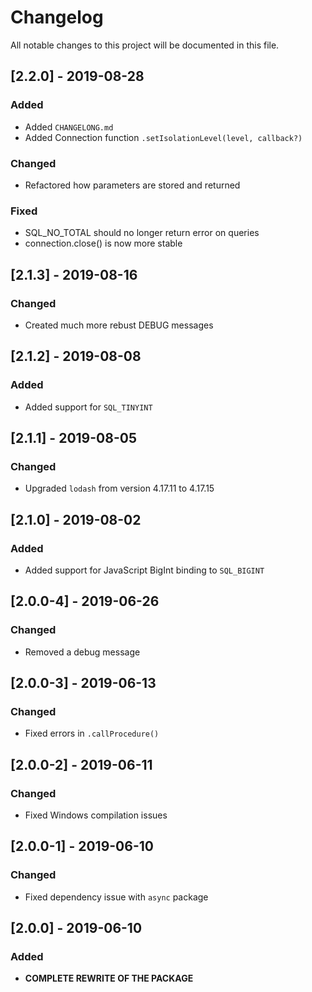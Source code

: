 # Changelog
All notable changes to this project will be documented in this file.

## [2.2.0] - 2019-08-28
### Added
- Added `CHANGELONG.md`
- Added Connection function `.setIsolationLevel(level, callback?)`

### Changed
- Refactored how parameters are stored and returned

### Fixed
- SQL_NO_TOTAL should no longer return error on queries
- connection.close() is now more stable

## [2.1.3] - 2019-08-16
### Changed
- Created much more rebust DEBUG messages

## [2.1.2] - 2019-08-08
### Added
- Added support for `SQL_TINYINT`

## [2.1.1] - 2019-08-05
### Changed
- Upgraded `lodash` from version 4.17.11 to 4.17.15

## [2.1.0] - 2019-08-02
### Added
- Added support for JavaScript BigInt binding to `SQL_BIGINT`

## [2.0.0-4] - 2019-06-26
### Changed
- Removed a debug message

## [2.0.0-3] - 2019-06-13
### Changed
- Fixed errors in `.callProcedure()`

## [2.0.0-2] - 2019-06-11
### Changed
- Fixed Windows compilation issues

## [2.0.0-1] - 2019-06-10
### Changed
- Fixed dependency issue with `async` package

## [2.0.0] - 2019-06-10
### Added
- **COMPLETE REWRITE OF THE PACKAGE**